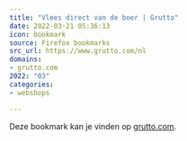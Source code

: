 ```yaml
---
title: "Vlees direct van de boer | Grutto"
date: 2022-03-21 05:36:13
icon: bookmark
source: Firefox bookmarks
src_url: https://www.grutto.com/nl
domains:
- grutto.com
2022: "03"
categories:
- webshops

---
```

Deze bookmark kan je vinden op [grutto.com](https://www.grutto.com/nl).
